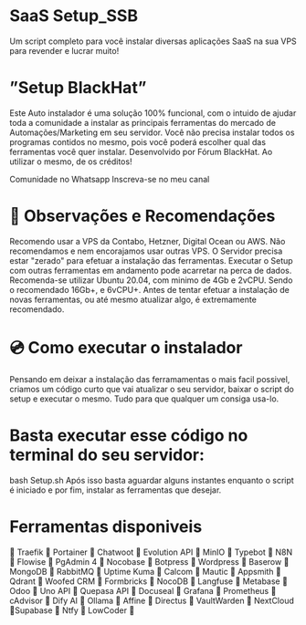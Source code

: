 # SaaS Setup_SSB
Um script completo para você instalar diversas aplicações SaaS na sua VPS para revender e lucrar muito!


# ”Setup BlackHat”
Este Auto instalador é uma solução 100% funcional, com o intuido de ajudar toda a comunidade a instalar as principais ferramentas do mercado de Automações/Marketing em seu servidor. Você não precisa instalar todos os programas contidos no mesmo, pois você poderá escolher qual das ferramentas você quer instalar. Desenvolvido por Fórum BlackHat. Ao utilizar o mesmo, de os créditos!

Comunidade no Whatsapp     Inscreva-se no meu canal

# 📌 Observações e Recomendações
Recomendo usar a VPS da Contabo, Hetzner, Digital Ocean ou AWS. Não recomendamos e nem encorajamos usar outras VPS.
O Servidor precisa estar "zerado" para efetuar a instalação das ferramentas. Executar o Setup com outras ferramentas em andamento pode acarretar na perca de dados.
Recomenda-se utilizar Ubuntu 20.04, com minimo de 4Gb e 2vCPU. Sendo o recomendado 16Gb+, e 6vCPU+.
Antes de tentar efetuar a instalação de novas ferramentas, ou até mesmo atualizar algo, é extremamente recomendado.
# 💿 Como executar o instalador
Pensando em deixar a instalação das ferramamentas o mais facil possivel, criamos um código curto que vai atualizar o seu servidor, baixar o script do setup e executar o mesmo. Tudo para que qualquer um consiga usa-lo.

# Basta executar esse código no terminal do seu servidor:

bash Setup.sh
Após isso basta aguardar alguns instantes enquanto o script é iniciado e por fim, instalar as ferramentas que desejar.

# Ferramentas disponiveis
🔸 Traefik 🔸 Portainer 🔸 Chatwoot 🔸 Evolution API 🔸 MinIO 🔸 Typebot 🔸 N8N 🔸 Flowise 🔸 PgAdmin 4 🔸 Nocobase 🔸 Botpress 🔸 Wordpress 🔸 Baserow 🔸 MongoDB 🔸 RabbitMQ 🔸 Uptime Kuma 🔸 Calcom 🔸 Mautic 🔸 Appsmith 🔸 Qdrant 🔸 Woofed CRM 🔸 Formbricks 🔸 NocoDB 🔸 Langfuse 🔸 Metabase 🔸 Odoo 🔸 Uno API 🔸 Quepasa API 🔸 Docuseal 🔸 Grafana 🔸 Prometheus 🔸 cAdvisor 🔸 Dify AI 🔸 Ollama 🔸 Affine 🔸 Directus 🔸 VaultWarden 🔸 NextCloud 🔸Supabase 🔸 Ntfy 🔸 LowCoder 🔸

